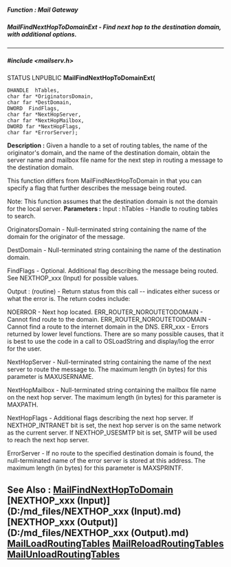 ##### Function : Mail Gateway
##### MailFindNextHopToDomainExt - Find next hop to the destination domain, with additional options.
---
##### #include <mailserv.h>
STATUS LNPUBLIC **MailFindNextHopToDomainExt(**

	DHANDLE  hTables,
	char far *OriginatorsDomain,
	char far *DestDomain,
	DWORD  FindFlags,
	char far *NextHopServer,
	char far *NextHopMailbox,
	DWORD far *NextHopFlags,
	char far *ErrorServer);
**Description :**
Given a handle to a set of routing tables, the name of the originator's domain, 
and the name of the destination domain, obtain the server name and mailbox file 
name for the next step in routing a message to the destination domain.

This function differs from MailFindNextHopToDomain in that you can specify a 
flag that further describes the message being routed.

Note:  This function assumes that the destination domain is not the domain for 
the local server.
**Parameters :**
Input :
hTables  -  Handle to routing tables to search.

OriginatorsDomain  -  Null-terminated string containing the name of the domain for the originator of the message.

DestDomain  -  Null-terminated string containing the name of the destination domain.

FindFlags  -  Optional.  Additional flag describing the message being routed.  See NEXTHOP_xxx (Input) for possible values.

Output :
(routine)  -  Return status from this call -- indicates either sucess or what the error is. The return codes include:

NOERROR - Next hop located.
ERR_ROUTER_NOROUTETODOMAIN - Cannot find route to the domain.
ERR_ROUTER_NOROUTETOIDOMAIN - Cannot find a route to the internet domain in the DNS.
ERR_xxx - Errors returned by lower level functions.  There are so many possible causes, that it is best to use the code in a call to OSLoadString and display/log the error for the user. 


NextHopServer  -  Null-terminated string containing the name of the next server to route the message to.  The maximum length (in bytes) for this parameter is MAXUSERNAME.

NextHopMailbox  -  Null-terminated string containing the mailbox file name on the next hop server.  The maximum length (in bytes) for this parameter is MAXPATH.

NextHopFlags  -  Additional flags describing the next hop server.  If NEXTHOP_INTRANET bit is set, the next hop server is on the same network as the current server.  If NEXTHOP_USESMTP bit is set, SMTP will be used to reach the next hop server.

ErrorServer  -  If no route to the specified destination domain is found, the null-terminated name of the error server is stored at this address.  The maximum length (in bytes) for this parameter is MAXSPRINTF.

**See Also :**
[MailFindNextHopToDomain](D:/md_files/MailFindNextHopToDomain.md)
[NEXTHOP_xxx (Input)](D:/md_files/NEXTHOP_xxx (Input).md)
[NEXTHOP_xxx (Output)](D:/md_files/NEXTHOP_xxx (Output).md)
[MailLoadRoutingTables](D:/md_files/MailLoadRoutingTables.md)
[MailReloadRoutingTables](D:/md_files/MailReloadRoutingTables.md)
[MailUnloadRoutingTables](D:/md_files/MailUnloadRoutingTables.md)
---
